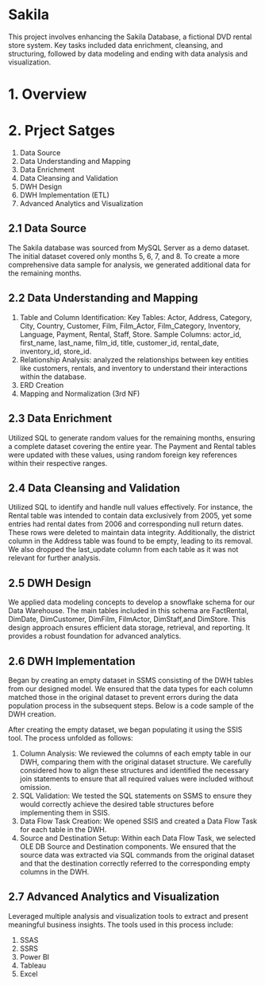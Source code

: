 # Sakila
 This project involves enhancing the Sakila Database, a fictional DVD rental store system. Key tasks included data enrichment, cleansing, and structuring, followed by data modeling and ending with data analysis and visualization.

# 1. Overview

# 2. Prject Satges
1. Data Source
2. Data Understanding and Mapping
3. Data Enrichment 
4. Data Cleansing and Validation
5. DWH Design
6. DWH Implementation (ETL)
7. Advanced Analytics and Visualization

## 2.1 Data Source
The Sakila database was sourced from MySQL Server as a demo dataset.
The initial dataset covered only months 5, 6, 7, and 8. To create a more comprehensive data sample for analysis, we generated additional data for the remaining months.

## 2.2 Data Understanding and Mapping
1.	Table and Column Identification:
   Key Tables: Actor, Address, Category, City, Country, Customer, Film, Film_Actor, Film_Category, Inventory, Language, Payment, Rental, Staff, Store.
   Sample Columns: actor_id, first_name, last_name, film_id, title, customer_id, rental_date, inventory_id, store_id.
2.	Relationship Analysis: analyzed the relationships between key entities like customers, rentals, and inventory to understand their interactions within the database.
3.	ERD Creation
4.	Mapping and Normalization (3rd NF)

## 2.3 Data Enrichment
Utilized SQL to generate random values for the remaining months, ensuring a complete dataset covering the entire year. The Payment and Rental tables were updated with these values, using random foreign key references within their respective ranges.

## 2.4 Data Cleansing and Validation
Utilized SQL to identify and handle null values effectively. For instance, the Rental table was intended to contain data exclusively from 2005, yet some entries had rental dates from 2006 and corresponding null return dates. These rows were deleted to maintain data integrity. Additionally, the district column in the Address table was found to be empty, leading to its removal. We also dropped the last_update column from each table as it was not relevant for further analysis.

## 2.5 DWH Design
We applied data modeling concepts to develop a snowflake schema for our Data Warehouse.
The main tables included in this schema are FactRental, DimDate, DimCustomer, DimFilm, FilmActor, DimStaff,and DimStore.
This design approach ensures efficient data storage, retrieval, and reporting.
It provides a robust foundation for advanced analytics.

## 2.6 DWH Implementation
Began by creating an empty dataset in SSMS consisting of the DWH tables from our designed model. We ensured that the data types for each column matched those in the original dataset to prevent errors during the data population process in the subsequent steps. Below is a code sample of the DWH creation.

After creating the empty dataset, we began populating it using the SSIS tool. The process unfolded as follows:
1. Column Analysis: We reviewed the columns of each empty table in our DWH, comparing them with the original dataset structure. We carefully considered how to align these structures and identified the necessary join statements to ensure that all required values were included without omission.
2. SQL Validation: We tested the SQL statements on SSMS to ensure they would correctly achieve the desired table structures before implementing them in SSIS.
3. Data Flow Task Creation: We opened SSIS and created a Data Flow Task for each table in the DWH.
4. Source and Destination Setup: Within each Data Flow Task, we selected OLE DB Source and Destination components. We ensured that the source data was extracted via SQL commands from the original dataset and that the destination correctly referred to the corresponding empty columns in the DWH.
   
## 2.7 Advanced Analytics and Visualization
Leveraged multiple analysis and visualization tools to extract and present meaningful business insights. The tools used in this process include:
1. SSAS
2. SSRS
3. Power BI
4. Tableau
5. Excel


